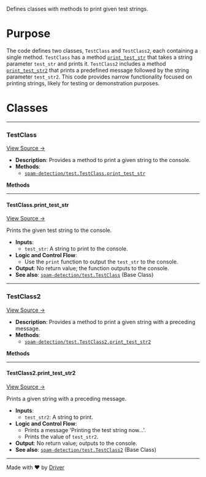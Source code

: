 <!--------------------------------------------------------------------------------->
<!-- IMPORTANT: This file is auto-generated by Driver (https://driver.ai). -------->
<!-- Manual edits may be overwritten on future commits. --------------------------->
<!--------------------------------------------------------------------------------->

Defines classes with methods to print given test strings.

# Purpose
The code defines two classes, `TestClass` and `TestClass2`, each containing a single method. `TestClass` has a method [`print_test_str`](<#testclassprint_test_str>) that takes a string parameter `test_str` and prints it. `TestClass2` includes a method [`print_test_str2`](<#testclass2print_test_str2>) that prints a predefined message followed by the string parameter `test_str2`. This code provides narrow functionality focused on printing strings, likely for testing or demonstration purposes.
# Classes

---
### TestClass<!-- {{#class:spam-detection/test.TestClass}} -->
[View Source →](<../../test.py#L1>)

- **Description**: Provides a method to print a given string to the console.
- **Methods**:
    - [`spam-detection/test.TestClass.print_test_str`](<#testclassprint_test_str>)

**Methods**

---
#### TestClass\.print\_test\_str<!-- {{#callable:spam-detection/test.TestClass.print_test_str}} -->
[View Source →](<../../test.py#L2>)

Prints the given test string to the console.
- **Inputs**:
    - `test_str`: A string to print to the console.
- **Logic and Control Flow**:
    - Use the `print` function to output the `test_str` to the console.
- **Output**: No return value; the function outputs to the console.
- **See also**: [`spam-detection/test.TestClass`](<#testclass>)  (Base Class)



---
### TestClass2<!-- {{#class:spam-detection/test.TestClass2}} -->
[View Source →](<../../test.py#L5>)

- **Description**: Provides a method to print a given string with a preceding message.
- **Methods**:
    - [`spam-detection/test.TestClass2.print_test_str2`](<#testclass2print_test_str2>)

**Methods**

---
#### TestClass2\.print\_test\_str2<!-- {{#callable:spam-detection/test.TestClass2.print_test_str2}} -->
[View Source →](<../../test.py#L6>)

Prints a given string with a preceding message.
- **Inputs**:
    - `test_str2`: A string to print.
- **Logic and Control Flow**:
    - Prints a message 'Printing the test string now...'.
    - Prints the value of `test_str2`.
- **Output**: No return value; outputs to the console.
- **See also**: [`spam-detection/test.TestClass2`](<#testclass2>)  (Base Class)




---
Made with ❤️ by [Driver](https://www.driver.ai/)